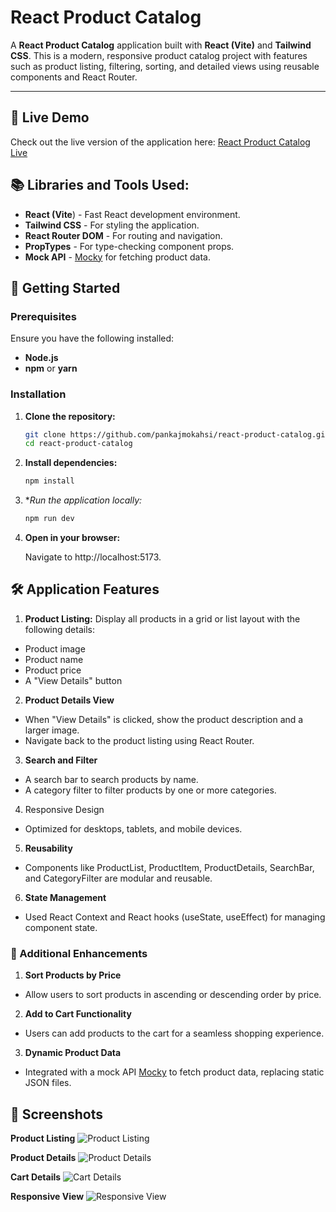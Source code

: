 # React Product Catalog

A **React Product Catalog** application built with **React (Vite)** and **Tailwind CSS**. This is a modern, responsive product catalog project with features such as product listing, filtering, sorting, and detailed views using reusable components and React Router.

---

## 🔗 Live Demo

Check out the live version of the application here: [React Product Catalog Live](https://react-product-catalog-one.vercel.app/)

## 📚 Libraries and Tools Used:
- **React (Vite**) - Fast React development environment.
- **Tailwind CSS** - For styling the application.
- **React Router DOM** - For routing and navigation.
- **PropTypes** - For type-checking component props.
- **Mock API** - [Mocky](https://designer.mocky.io/design) for fetching product data.


## 🚀 Getting Started

### Prerequisites

Ensure you have the following installed:

- **Node.js**
- **npm** or **yarn**

### Installation

1. **Clone the repository:**

   ```bash
   git clone https://github.com/pankajmokahsi/react-product-catalog.git
   cd react-product-catalog
   ```

3. **Install dependencies:**

   ```bash
   npm install
   ```
   
5. **Run the application locally:*

    ```bash
   npm run dev
   ```
   
7. **Open in your browser:**

   Navigate to http://localhost:5173.


## 🛠 Application Features

1. **Product Listing:** Display all products in a grid or list layout with the following details:
- Product image
- Product name
- Product price
- A "View Details" button

2. **Product Details View**
- When "View Details" is clicked, show the product description and a larger image.
- Navigate back to the product listing using React Router.

3. **Search and Filter**
- A search bar to search products by name.
- A category filter to filter products by one or more categories.

4. Responsive Design
- Optimized for desktops, tablets, and mobile devices.

5. **Reusability**
- Components like ProductList, ProductItem, ProductDetails, SearchBar, and CategoryFilter are modular and reusable.

6. **State Management**
- Used React Context and React hooks (useState, useEffect) for managing component state.

### 🌟 Additional Enhancements

1. **Sort Products by Price**
- Allow users to sort products in ascending or descending order by price.

2. **Add to Cart Functionality**
- Users can add products to the cart for a seamless shopping experience.

3. **Dynamic Product Data**
- Integrated with a mock API [Mocky](https://run.mocky.io/v3/ed766f71-aa0f-4551-a3ac-500672c1cbab) to fetch product data, replacing static JSON files.


## 📸 Screenshots

**Product Listing**
![Product Listing](https://github.com/user-attachments/assets/e9bff683-3f9a-4413-a488-aa7af5c64696)

**Product Details**
![Product Details](https://github.com/user-attachments/assets/f214af2d-c246-4a31-a509-e8585c65ee91)

**Cart Details**
![Cart Details](https://github.com/user-attachments/assets/6aabea03-2155-4984-a25a-b57014c92f7a)

**Responsive View**
![Responsive View](https://github.com/user-attachments/assets/87c18ef4-fb79-4485-8acd-2402db02bd53)
